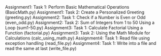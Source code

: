 Assignment1: Task 1: Perform Basic Mathematical Operations (BasicMath.py)
Assignment1: Task 2: Create a Personalized Greeting (greeting.py)
Assignment2: Task 1: Check if a Number is Even or Odd (even_odd.py)
Assignment2: Task 2: Sum of Integers from 1 to 50 Using a Loop (sum1-50.py)
Assignment3: Task 1: Calculate Factorial Using a Function (factorial.py)
Assignment3: Task 2: Using the Math Module for Calculations (calc_using_math.py)
Assignment4: Task 1: Read file using exception handling (read_file.py)
Assignment4: Task 1: Write into a file and read the same at last (write_file.py)